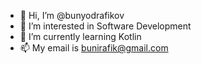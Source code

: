 - 👋 Hi, I’m @bunyodrafikov
- 👀 I’m interested in Software Development
- 🌱 I’m currently learning Kotlin
- 📫 My email is bunirafik@gmail.com

<!---
bunyodrafikov/bunyodrafikov is a ✨ special ✨ repository because its `README.md` (this file) appears on your GitHub profile.
You can click the Preview link to take a look at your changes.
--->
